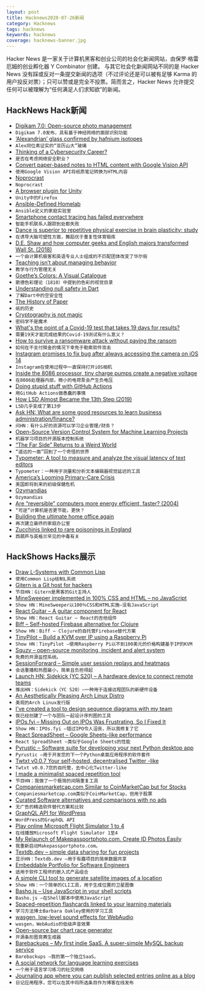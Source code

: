 ```yaml
---
layout: post
title: Hacknews2020-07-26新闻
category: Hacknews
tags: hacknews
keywords: hacknews
coverage: hacknews-banner.jpg
---
```


Hacker News 是一家关于计算机黑客和创业公司的社会化新闻网站，由保罗·格雷厄姆的创业孵化器 Y Combinator 创建。
与其它社会化新闻网站不同的是 Hacker News 没有踩或反对一条提交新闻的选项（不过评论还是可以被有足够 Karma 的用户投反对票）；只可以赞或是完全不投票。简而言之，Hacker News 允许提交任何可以被理解为“任何满足人们求知欲”的新闻。

## HackNews Hack新闻


- [Digikam 7.0: Open-source photo management](https://www.digikam.org/news/2020-07-19-7.0.0_release_announcement/)
- `Digikam 7.0发布，具有基于神经网络的面部识别功能`
- [‘Alexandrian’ glass confirmed by hafnium isotopes](https://www.nature.com/articles/s41598-020-68089-w)
- `Alex同位素证实的“亚历山大”玻璃`
- [Thinking of a Cybersecurity Career?](https://krebsonsecurity.com/2020/07/thinking-of-a-cybersecurity-career-read-this/)
- `是否在考虑网络安全职业？`
- [Convert paper-based notes to HTML content with Google Vision API](https://itnext.io/convert-paper-based-notes-to-html-content-with-google-vision-api-e398fdb45cb9)
- `使用Google Vision API将纸质笔记转换为HTML内容`
- [Noprocrast](https://tutswiki.com/noprocrast/)
- `Noprocrast`
- [A browser plugin for Unity](https://blog.mozvr.com/a-browser-plugin-for-unity/)
- `Unity中的Firefox`
- [Ansible-Defined Homelab](https://0xc45.com/blog/ansible-defined-homelab/)
- `Ansible定义的家庭实验室`
- [Smartphone contact tracing has failed everywhere](https://eclecticlight.co/2020/07/25/smartphone-contact-tracing-has-failed-everywhere/)
- `智能手机联系人跟踪到处都失败`
- [Dance is superior to repetitive physical exercise in brain plasticity: study](https://journals.plos.org/plosone/article?id=10.1371/journal.pone.0196636)
- `在诱导大脑可塑性方面，舞蹈优于重复性体育锻炼`
- [D.E. Shaw and how computer geeks and English majors transformed Wall St. (2018)](https://nymag.com/intelligencer/2018/01/d-e-shaw-the-first-great-quant-hedge-fund.html)
- `一个由计算机极客和英语专业人士组成的不匹配团体改变了华尔街`
- [Teaching isn’t about managing behavior](https://www.theatlantic.com/education/archive/2020/07/reality-pedagogy-teaching-form-protest/614554/)
- `教学与行为管理无关`
- [Goethe’s Colors: A Visual Catalogue](https://www.c82.net/work/?id=380)
- `歌德色彩理论（1810）中提到的色彩的视觉目录`
- [Understanding null safety in Dart](https://dart.dev/null-safety/understanding-null-safety)
- `了解Dart中的空安全性`
- [The History of Paper](https://www.papersizes.org/paper-history-overview.htm)
- `纸的历史`
- [Cryptography is not magic](http://loup-vaillant.fr/articles/crypto-is-not-magic)
- `密码学不是魔术`
- [What's the point of a Covid-19 test that takes 19 days for results?](https://www.buzzfeednews.com/article/davidmack/coronavirus-testing-delays-backlog)
- `需要19天才能完成结果的Covid-19测试有什么意义？`
- [How to survive a ransomware attack without paying the ransom](https://www.bloomberg.com/news/features/2020-07-23/how-to-survive-ransomware-attack-without-paying-ransom)
- `如何在不支付赎金的情况下幸免于勒索软件攻击`
- [Instagram promises to fix bug after always accessing the camera on iOS 14](https://9to5mac.com/2020/07/25/instagram-promises-to-fix-bug-after-being-exposed-by-always-accessing-the-camera-on-ios-14/)
- `Instagram在使用过程中一直保持打开iOS相机`
- [Inside the 8086 processor, tiny charge pumps create a negative voltage](http://www.righto.com/2020/07/inside-8086-processor-tiny-charge-pumps.html)
- `在8086处理器内部，微小的电荷泵会产生负电压`
- [Doing stupid stuff with GitHub Actions](https://devopsdirective.com/posts/2020/07/stupid-github-actions/)
- `用GitHub Actions做愚蠢的事情`
- [How LSD Almost Became the 13th Step (2019)](https://prohbtd.com/read/alcoholics-anonymous-how-lsd-almost-became-the-13th-step/)
- `LSD几乎变成了第13步`
- [Ask HN: What are some good resources to learn business administration/finance?](item?id=23947818)
- `问HN：有什么好的资源可以学习企业管理/财务？`
- [Open-Source Version Control System for Machine Learning Projects](https://dvc.org/)
- `机器学习项目的开源版本控制系统`
- [“The Far Side” Returns to a Weird World](https://www.newyorker.com/culture/culture-desk/the-far-side-returns-to-a-weird-world)
- `“遥远的一面”回到了一个奇怪的世界`
- [Typometer: A tool to measure and analyze the visual latency of text editors](https://pavelfatin.com/typometer/)
- `Typometer：一种用于测量和分析文本编辑器视觉延迟的工具`
- [America’s Looming Primary-Care Crisis](https://www.newyorker.com/science/medical-dispatch/americas-looming-primary-care-crisis)
- `美国即将到来的初级保健危机`
- [Ozymandias](https://www.poetryfoundation.org/poems/46565/ozymandias)
- `Ozymandias`
- [Are “reversible” computers more energy efficient, faster? (2004)](https://www.eetimes.com/are-reversible-computers-more-energy-efficient-faster/)
- `“可逆”计算机是否更节能，更快？ `
- [Building the ultimate home office again](https://www.troyhunt.com/building-the-ultimate-home-office-again/)
- `再次建立最终的家庭办公室`
- [Zucchinis linked to rare poisonings in England](https://www.foodsafetynews.com/2020/07/zucchinis-linked-to-rare-poisonings-in-england/)
- `西葫芦与英格兰罕见的中毒有关`


## HackShows Hacks展示

- [ Draw L-Systems with Common Lisp](https://github.com/FdelMazo/cl-aristid)
- `使用Common Lisp绘制L系统`
- [ Gitern is a Git host for hackers](https://gitern.com)
- `节目HN：Gitern是黑客的Git主持人`
- [ MineSweeper implemented in 100% CSS and HTML – no JavaScript](https://github.com/propjockey/css-sweeper#readme)
- `Show HN：MineSweeper以100％CSS和HTML实施–没有JavaScript`
- [ React Guitar – A guitar component for React](https://react-guitar.com)
- `Show HN：React Guitar – React的吉他组件`
- [ Biff – Self-hosted Firebase alternative for Clojure](https://findka.com/biff/)
- `Show HN：Biff – Clojure的自托管Firebase替代方案`
- [ TinyPilot – Build a KVM over IP using a Raspberry Pi](https://mtlynch.io/tinypilot/)
- `Show HN：TinyPilot –使用Raspberry Pi以不到100美元的价格构建基于IP的KVM`
- [ Squzy – open-source monitoring, incident and alert system](https://github.com/squzy/squzy)
- `免费的开源监控系统。 `
- [ SessionForward – Simple user session replays and heatmaps](https://www.sessionforward.com/)
- `会话重播和热图最小，简单且负担得起`
- [Launch HN: Sidekick (YC S20) – A hardware device to connect remote teams](item?id=23928666)
- `推出HN：Sidekick（YC S20）–一种用于连接远程团队的新硬件设备`
- [ An Aesthetically Pleasing Arch Linux Distro](https://archcraft-os.github.io/)
- `美观的Arch Linux发行版`
- [ I've created a tool to design sequence diagrams with my team](https://diagrams.menduz.com)
- `我已经创建了一个与团队一起设计序列图的工具`
- [ IPOs.fyi – Missing Out on IPOs Was Frustrating, So I Fixed It](https://ipos.fyi)
- `Show HN：IPOs.fyi –错过IPO令人沮丧，所以我修复了它`
- [ React SpreadSheet – Google Sheets-like performance](http://rowsncolumns.app)
- `React SpreadSheet –类似于Google Sheets的性能`
- [ Pyrustic – Software suite for developing your next Python desktop app](https://pyrustic.github.io)
- `Pyrustic –用于开发您的下一个Python桌面应用程序的软件套件`
- [ Twtxt v0.0.7 Your self-hosted, decentralised Twitter -like](https://github.com/prologic/twtxt/releases/tag/0.0.7)
- `Twtxt v0.0.7您的自托管，去中心化Twitter-like`
- [ I made a minimalist spaced repetition tool](https://memordo.com)
- `节目HN：我做了一个极简的间隔重复工具`
- [ Companiesmarketcap.com Similar to CoinMarketCap but for Stocks](https://companiesmarketcap.com/)
- `Companiesmarketcap.com类似于CoinMarketCap，但用于股票`
- [ Curated Software alternatives and comparisons with no ads](https://hackerspad.net/)
- `无广告的精选软件替代方案和比较`
- [ GraphQL API for WordPress](https://github.com/GraphQLAPI/graphql-api)
- `WordPress的GraphQL API`
- [ Play online Microsoft Flight Simulator 1 to 4](https://github.com/s-macke/FSHistory)
- `在线播放Microsoft Flight Simulator 1至4`
- [ My Relaunch of Makepassportphoto.com. Create ID Photos Easily](https://makepassportphoto.com/)
- `我重新启动Makepassportphoto.com。`
- [ Textdb.dev – simple data sharing for fun projects](https://textdb.dev)
- `显示HN：Textdb.dev –用于有趣项目的简单数据共享`
- [ Embeddable Portfolio for Software Engineers](https://hyperlog.io)
- `适用于软件工程师的嵌入式产品组合`
- [ A simple CLI tool to generate satellite images of a location](https://github.com/plant99/felicette)
- `Show HN：一个简单的CLI工具，用于生成位置的卫星图像`
- [ Basho.js – Use JavaScript in your shell scripts](https://www.bashojs.org)
- `Basho.js –在Shell脚本中使用JavaScript`
- [ Spaced-repetition flashcards linked to your learning materials](https://www.iDoRecall.com/)
- `学习方法博士Barbara Oakley使用的学习工具`
- [ wasgen, low-level sound effects for WebAudio](https://github.com/andyhall/wasgen)
- `wasgen，WebAudio的低级声音效果`
- [ Open-source bar chart race generator](https://fabdevgit.github.io/barchartrace/)
- `开源条形图竞赛生成器`
- [ Barebackups – My first indie SaaS. A super-simple MySQL backup service](http://barebackups.com/)
- `Barebackups –我的第一个独立SaaS。`
- [ A social network for language learning exercises](https://stessaluna.com)
- `一个用于语言学习练习的社交网络`
- [ Journaling app where you can publish selected entries online as a blog](https://apps.apple.com/us/app/id1512723406)
- `日记应用程序，您可以在其中将所选条目作为博客在线发布`

